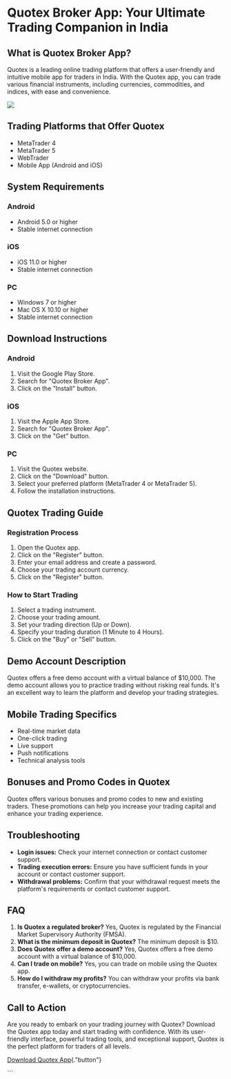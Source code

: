 # Quotex Broker App: Your Ultimate Trading Companion in India

## What is Quotex Broker App?

Quotex is a leading online trading platform that offers a user-friendly
and intuitive mobile app for traders in India. With the Quotex app, you
can trade various financial instruments, including currencies,
commodities, and indices, with ease and convenience.

[![](https://static.quotex.io/files/1_en/300_250.jpg)](https://traff.sbs/brokerqxsignupf)

## Trading Platforms that Offer Quotex

-   MetaTrader 4
-   MetaTrader 5
-   WebTrader
-   Mobile App (Android and iOS)

## System Requirements

### Android

-   Android 5.0 or higher
-   Stable internet connection

### iOS

-   iOS 11.0 or higher
-   Stable internet connection

### PC

-   Windows 7 or higher
-   Mac OS X 10.10 or higher
-   Stable internet connection

## Download Instructions

### Android

1.  Visit the Google Play Store.
2.  Search for "Quotex Broker App".
3.  Click on the "Install" button.

### iOS

1.  Visit the Apple App Store.
2.  Search for "Quotex Broker App".
3.  Click on the "Get" button.

### PC

1.  Visit the Quotex website.
2.  Click on the "Download" button.
3.  Select your preferred platform (MetaTrader 4 or MetaTrader 5).
4.  Follow the installation instructions.

## Quotex Trading Guide

### Registration Process

1.  Open the Quotex app.
2.  Click on the "Register" button.
3.  Enter your email address and create a password.
4.  Choose your trading account currency.
5.  Click on the "Register" button.

### How to Start Trading

1.  Select a trading instrument.
2.  Choose your trading amount.
3.  Set your trading direction (Up or Down).
4.  Specify your trading duration (1 Minute to 4 Hours).
5.  Click on the "Buy" or "Sell" button.

## Demo Account Description

Quotex offers a free demo account with a virtual balance of \$10,000.
The demo account allows you to practice trading without risking real
funds. It\'s an excellent way to learn the platform and develop your
trading strategies.

## Mobile Trading Specifics

-   Real-time market data
-   One-click trading
-   Live support
-   Push notifications
-   Technical analysis tools

## Bonuses and Promo Codes in Quotex

Quotex offers various bonuses and promo codes to new and existing
traders. These promotions can help you increase your trading capital and
enhance your trading experience.

## Troubleshooting

-   **Login issues:** Check your internet connection or contact customer
    support.
-   **Trading execution errors:** Ensure you have sufficient funds in
    your account or contact customer support.
-   **Withdrawal problems:** Confirm that your withdrawal request meets
    the platform\'s requirements or contact customer support.

## FAQ

1.  **Is Quotex a regulated broker?** Yes, Quotex is regulated by the
    Financial Market Supervisory Authority (FMSA).
2.  **What is the minimum deposit in Quotex?** The minimum deposit is
    \$10.
3.  **Does Quotex offer a demo account?** Yes, Quotex offers a free demo
    account with a virtual balance of \$10,000.
4.  **Can I trade on mobile?** Yes, you can trade on mobile using the
    Quotex app.
5.  **How do I withdraw my profits?** You can withdraw your profits via
    bank transfer, e-wallets, or cryptocurrencies.

## Call to Action

Are you ready to embark on your trading journey with Quotex? Download
the Quotex app today and start trading with confidence. With its
user-friendly interface, powerful trading tools, and exceptional
support, Quotex is the perfect platform for traders of all levels.

[Download Quotex
App](\%22https://traff.sbs/quotexonelink\%22){."button"}

\`\`\`

